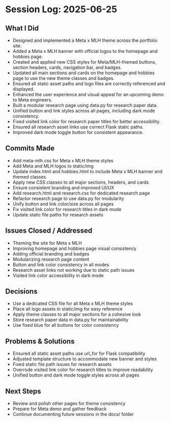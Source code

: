 # Session Log: 2025-06-25

## What I Did
- Designed and implemented a Meta x MLH theme across the portfolio site.
- Added a Meta x MLH banner with official logos to the homepage and hobbies page.
- Created and applied new CSS styles for Meta/MLH-themed buttons, section headers, cards, navigation bar, and badges.
- Updated all main sections and cards on the homepage and hobbies page to use the new theme classes and badges.
- Ensured all static asset paths and logo files are correctly referenced and displayed.
- Enhanced the user experience and visual appeal for an upcoming demo to Meta engineers.
- Built a modular research page using data.py for research paper data.
- Unified button and link styles across all pages, including dark mode consistency.
- Fixed visited link color for research paper titles for better accessibility.
- Ensured all research asset links use correct Flask static paths.
- Improved dark mode toggle button for consistent appearance.

## Commits Made
- Add meta-mlh.css for Meta x MLH theme styles
- Add Meta and MLH logos to static/img
- Update index.html and hobbies.html to include Meta x MLH banner and themed classes
- Apply new CSS classes to all major sections, headers, and cards
- Ensure consistent branding and improved UI/UX
- Add research.html and research.css for dedicated research page
- Refactor research page to use data.py for modularity
- Unify button and link color/size across all pages
- Fix visited link color for research titles in dark mode
- Update static file paths for research assets

## Issues Closed / Addressed
- Theming the site for Meta x MLH
- Improving homepage and hobbies page visual consistency
- Adding official branding and badges
- Modularizing research page content
- Button and link color consistency in all modes
- Research asset links not working due to static path issues
- Visited link color accessibility in dark mode

## Decisions
- Use a dedicated CSS file for all Meta x MLH theme styles
- Place all logo assets in static/img for easy reference
- Apply theme classes to all major sections for a cohesive look
- Store research paper data in data.py for maintainability
- Use fixed blue for all buttons for color consistency

## Problems & Solutions
- Ensured all static asset paths use url_for for Flask compatibility
- Adjusted template structure to accommodate new banner and styles
- Fixed static file path issues for research assets
- Overrode visited link color for research titles to improve readability
- Unified button and dark mode toggle styles across all pages

## Next Steps
- Review and polish other pages for theme consistency
- Prepare for Meta demo and gather feedback
- Continue documenting future sessions in the docs/ folder
